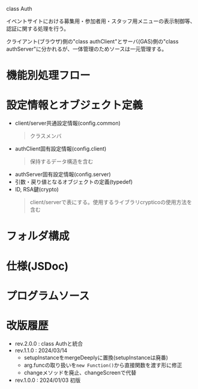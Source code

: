 <style>
/*::標準CSS::$lib/CSS/1.3.0/core.css::*/
</style>
<p class="title"><a name="Auth_top">class Auth</a></p>

イベントサイトにおける募集用・参加者用・スタッフ用メニューの表示制御等、認証に関する処理を行う。

クライアント(ブラウザ)側の"class authClient"とサーバ(GAS)側の"class authServer"に分かれるが、一体管理のためソースは一元管理する。

# 機能別処理フロー

<!--::初期化処理::$doc/overview.initial.md::-->
<!--::onload時処理::$doc/overview.onload.md::-->
<!--::新規登録::$doc/overview.entry.md::-->
<!--::ログイン要求::$doc/overview.login.md::-->
<!--::権限設定(変更)::$doc/overview.permit.md::-->
<!--::検索・編集・更新::$doc/overview.crud.md::-->

# 設定情報とオブジェクト定義

- client/server共通設定情報(config.common)
  > クラスメンバ
- authClient固有設定情報(config.client)
  > 保持するデータ構造を含む
- authServer固有設定情報(config.server)
- 引数・戻り値となるオブジェクトの定義(typedef)
- ID, RSA鍵(crypto)
  > client/serverで表にする。使用するライブラリcrypticoの使用方法を含む

# フォルダ構成

<!--::フォルダ構成::$doc/folder.md::-->

# 仕様(JSDoc)

<!--::$tmp/jsdoc.md::-->

# プログラムソース

<!--::$tmp/source.md::-->

# 改版履歴

- rev.2.0.0 : class Authと統合
- rev.1.1.0 : 2024/03/14
  - setupInstanceをmergeDeeplyに置換(setupInstanceは廃番)
  - arg.funcの取り扱いを`new Function()`から直接関数を渡す形に修正
  - changeメソッドを廃止、changeScreenで代替
- rev.1.0.0 : 2024/01/03 初版